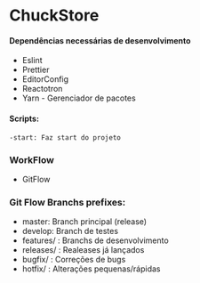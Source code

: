 # ChuckStore

#### Dependências necessárias de desenvolvimento

- Eslint
- Prettier
- EditorConfig
- Reactotron
- Yarn - Gerenciador de pacotes

#### Scripts:

    -start: Faz start do projeto
### WorkFlow
  - GitFlow

### Git Flow Branchs prefixes:
  - master: Branch principal (release)
  - develop: Branch de testes
  - features/ : Branchs de desenvolvimento
  - releases/ : Realeases já lançados
  - bugfix/ : Correções de bugs
  - hotfix/ : Alterações pequenas/rápidas
